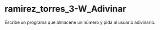 # ramirez_torres_3-W_Adivinar
Escribe un programa que almacene un número y pida al usuario adivinarlo.
